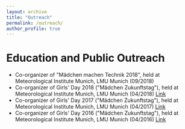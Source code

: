 ```yaml
---
layout: archive
title: "Outreach"
permalink: /outreach/
author_profile: true
---
```


Education and Public Outreach 
======
* Co-organizer of "Mädchen machen Technik 2018", held at Meteorological Institute Munich, LMU Munich (09/2018)<br/>
* Co-organizer of Girls' Day 2018 ("Mädchen Zukunftstag"), held at Meteorological Institute Munich, LMU Munich (04/2018) [Link](https://www.wavestoweather.de/equal_opportunity/activities/girlsday-2018/index.html)<br/>
* Co-organizer of Girls' Day 2017 ("Mädchen Zukunftstag"), held at Meteorological Institute Munich, LMU Munich (04/2017) [Link](https://www.wavestoweather.de/equal_opportunity/activities/girls_day_2017/index.html)<br/>
* Co-organizer of Girls' Day 2016 ("Mädchen Zukunftstag"), held at Meteorological Institute Munich, LMU Munich (04/2016) [Link](https://www.wavestoweather.de/equal_opportunity/activities/girls_day_2016/index.html)<br/>
